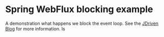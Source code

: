 # Spring WebFlux blocking example

A demonstration what happens we block the event loop.
See the [JDriven Blog](https://blog.jdriven.com/) for more information.
ls
